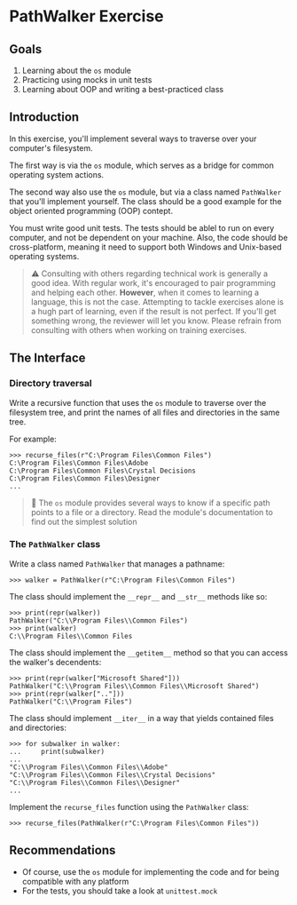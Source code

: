 # PathWalker Exercise

## Goals

1. Learning about the `os` module
2. Practicing using mocks in unit tests
3. Learning about OOP and writing a best-practiced class

## Introduction

In this exercise, you'll implement several ways to traverse over your computer's filesystem.

The first way is via the `os` module, which serves as a bridge for common operating system actions.

The second way also use the `os` module, but via a class named `PathWalker` that you'll implement yourself.
The class should be a good example for the object oriented programming (OOP) contept.

You must write good unit tests. The tests should be ablel to run on every computer, and not be dependent on your machine.
Also, the code should be cross-platform, meaning it need to support both Windows and Unix-based operating systems.

> :warning: Consulting with others regarding technical work is generally a good idea. With regular work, it's encouraged to pair programming and helping each other.
  **However**, when it comes to learning a language, this is not the case. Attempting to tackle exercises alone is a hugh part of learning, even if the result is not perfect. If you'll get something wrong, the reviewer will let you know.
  Please refrain from consulting with others when working on training exercises.

## The Interface

### Directory traversal

Write a recursive function that uses the `os` module to traverse over the filesystem tree, and print the names of all files and directories in the same tree.

For example:

```
>>> recurse_files(r"C:\Program Files\Common Files")
C:\Program Files\Common Files\Adobe
C:\Program Files\Common Files\Crystal Decisions
C:\Program Files\Common Files\Designer
...
```

> :pencil: The `os` module provides several ways to know if a specific path points to a file or a directory.
> Read the module's documentation to find out the simplest solution

### The `PathWalker` class

Write a class named `PathWalker` that manages a pathname:

```
>>> walker = PathWalker(r"C:\Program Files\Common Files")
```

The class should implement the `__repr__` and `__str__` methods like so:

```
>>> print(repr(walker))
PathWalker("C:\\Program Files\\Common Files")
>>> print(walker)
C:\\Program Files\\Common Files
```

The class should implement the `__getitem__` method so that you can access the walker's decendents:

```
>>> print(repr(walker["Microsoft Shared"]))
PathWalker("C:\\Program Files\\Common Files\\Microsoft Shared")
>>> print(repr(walker[".."]))
PathWalker("C:\\Program Files")
```

The class should implement `__iter__` in a way that yields contained files and directories:

```
>>> for subwalker in walker:
...     print(subwalker)
...
"C:\\Program Files\\Common Files\\Adobe"
"C:\\Program Files\\Common Files\\Crystal Decisions"
"C:\\Program Files\\Common Files\\Designer"
...
```

Implement the `recurse_files` function using the `PathWalker` class:

```
>>> recurse_files(PathWalker(r"C:\Program Files\Common Files"))
```

## Recommendations

* Of course, use the `os` module for implementing the code and for being compatible with any platform
* For the tests, you should take a look at `unittest.mock`
